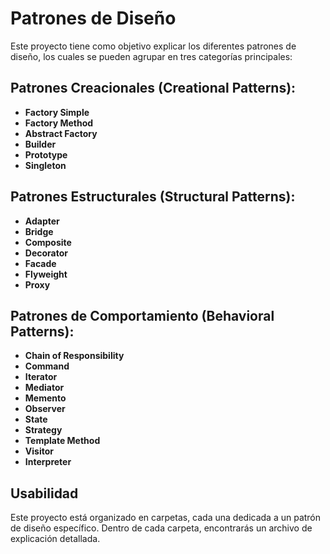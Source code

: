 
# Patrones de Diseño

Este proyecto tiene como objetivo explicar los diferentes patrones de diseño, los cuales se pueden agrupar en tres categorías principales:

## Patrones Creacionales (Creational Patterns):

- **Factory Simple**
- **Factory Method**
- **Abstract Factory**
- **Builder**
- **Prototype**
- **Singleton**

## Patrones Estructurales (Structural Patterns):

- **Adapter**
- **Bridge**
- **Composite**
- **Decorator**
- **Facade**
- **Flyweight**
- **Proxy**

## Patrones de Comportamiento (Behavioral Patterns):

- **Chain of Responsibility**
- **Command**
- **Iterator**
- **Mediator**
- **Memento**
- **Observer**
- **State**
- **Strategy**
- **Template Method**
- **Visitor**
- **Interpreter**

## Usabilidad

Este proyecto está organizado en carpetas, cada una dedicada a un patrón de diseño específico. Dentro de cada carpeta, encontrarás un archivo de explicación detallada.
